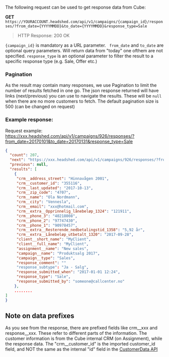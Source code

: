 The following request can be used to get response data from Cube:

**GET** ```https://YOURACCOUNT.headshed.com/api/v1/campaigns/{campaign_id}/responses/?from_date={YYYYMMDD}&to_date={YYYYMMDD}&response_type=Sale```

> HTTP Response: 200 OK

` {campaign_id} ` is mandatory as a URL parameter.
` from_date` and ` to_date ` are optional query parameters. Will return data from "today" one ofthem are not specified.
`response_type` is an optional parameter to filter the result to a specific response type (e.g. Sale, Offer etc.) 

### Pagination
As the result may contain many responses, we use Pagination to limit the number of results fetched in one go.
The json response returned will have links (next/previous) you can use to navigate the results. These will be ```null```
when there are no more customers to fetch. The default pagination size is 500 (can be changed on request)


### Example response:
Request example: https://xxx.headshed.com/api/v1/campaigns/926/responses/?from_date=20170101&to_date=20170131&response_type=Sale

```json  
{
  "count": 207,
  "next": "https://xxx.headshed.com/api/v1/campaigns/926/responses/?from_date=20170101&to_date=20170131&response_type=Sale/?page=2",
  "previous": null,
  "results": [
    {
     "crm__address_street": "Hinnavågen 2001",
     "crm__customer_id": "355116",
     "crm__last_updated": "2017-10-13",
     "crm__zip_code": "4707",
     "crm__name": "Ola Nordmann",
     "crm__city": "Vennesla",
     "crm__email": "xxx@hotmail.com",
     "crm__extra__Opprinnelig_lånebeløp_1324": "121911",
     "crm__phone_3": "40218008",
     "crm__phone_2": "97747430",
     "crm__phone_1": "90978457",
     "crm__extra__Resterende_nedbetalingstid_1358": "5,92 år",
     "crm__extra__Lånebeløp_utbetalt_1320": "2017-09-28",
     "client__short_name": "MyClient",
     "client__full_name": "MyClient",
     "assignment__name": "New sales",
     "campaign__name": "Produktsalg 2017",
     "campaign__type": "Sales",
     "response_comment": ""
     "response_subtype": "Ja - Salg",
     "response_submitted_when": "2017-01-01 12:24",
     "response_type": "Sale",
     "response_submitted_by": "someone@callcenter.no"
    },
    ........
]
}
  ```

## Note on data prefixes
As you see from the response, there are prefixed fields like crm__xxx and response__xxx.
These refer to different parts of the information. The customer information is from the Cube internal CRM (on Assignment), while the response data. 
The "crm__customer_id" is the imported customer_id field, and NOT the same as the internal "id" field in the [CustomerData API](https://github.com/Headshed/cube-integration/blob/master/CustomerDataAPI.md "CustomerData API")
